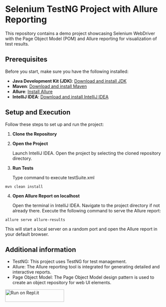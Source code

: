 # Selenium TestNG Project with Allure Reporting

This repository contains a demo project showcasing Selenium WebDriver with the Page Object Model (POM) and Allure reporting for visualization of test results.

## Prerequisites

Before you start, make sure you have the following installed:

- **Java Development Kit (JDK)**: [Download and install JDK](https://www.azul.com/downloads/#downloads-table-zulu)
- **Maven**: [Download and install Maven](https://maven.apache.org/install.html)
- **Allure**: [Install Allure](https://allurereport.org/docs/#_installing_a_commandline)
- **IntelliJ IDEA**: [Download and install IntelliJ IDEA](https://www.jetbrains.com/idea/)

## Setup and Execution

Follow these steps to set up and run the project:

1. **Clone the Repository**

2. **Open the Project**

   Launch IntelliJ IDEA. Open the project by selecting the cloned repository directory.

3. **Run Tests**

   Type command to execute testSuite.xml
```
mvn clean install
``` 

4. **Open Allure Report on localhost**

   Open the terminal in IntelliJ IDEA. Navigate to the project directory if not already there. Execute the following command to serve the Allure report:
``` 
allure serve allure-results
``` 

This will start a local server on a random port and open the Allure report in your default browser.

## Additional information
* TestNG: This project uses TestNG for test management.
* Allure: The Allure reporting tool is integrated for generating detailed and interactive reports.
* Page Object Model: The Page Object Model design pattern is used to create an object repository for web UI elements.

<a href="https://repl.it/github/thisisnotka/selenium-allure-demo-project">
  <img alt="Run on Repl.it" src="https://repl.it/badge/github/thisisnotka/selenium-allure-demo-project" style="height: 40px; width: 190px;" />
</a>
